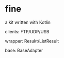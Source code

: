 # fine

a kit written with Kotlin

clients: FTP/UDP/USB

wrapper: Resukt/ListResult

base: BaseAdapter
